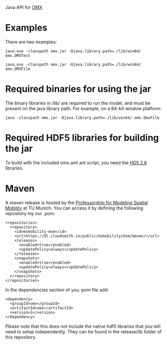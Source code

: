 
Java API for [OMX](https://github.com/osPlanning/omx)

# Examples
There are two examples:

```
java.exe -classpath omx.jar -Djava.library.path=./lib/win64/ omx.OMXTest

java.exe -classpath omx.jar -Djava.library.path=./lib/win64/ omx.OMXFile
```

# Required binaries for using the jar

The binary libraries in /lib/ are required to run the model, and must be present on the java
 library path. For example, on a 64-bit window platform:

    java -classpath omx.jar -Djava.library.path=./lib/win64/ omx.OmxFile

# Required HDF5 libraries for building the jar

To build with the included omx.aml ant script, you need 
the [HD5 2.8](http://www.hdfgroup.org/ftp/HDF5/releases/HDF-JAVA/HDF-JAVA-2.8/bin/) libraries.

# Maven

A maven release is hosted by the [Professorship for Modeling Spatial Mobility](https://www.bgu.tum.de/en/msm/start-page/) at TU Munich. You can access it by defining the following repository iny our .pom:
```
<repositories>
  <repository>
    <id>msmobility-msm</id>
    <url>https://dl.cloudsmith.io/public/msmobility/msm/maven/</url>
    <releases>
      <enabled>true</enabled>
      <updatePolicy>always</updatePolicy>
    </releases>
    <snapshots>
      <enabled>true</enabled>
      <updatePolicy>always</updatePolicy>
    </snapshots>
  </repository>
</repositories>
```
In the dependencies section of you. pom file add:
```
<dependency>
  <groupId>omx</groupId>
  <artifactId>omx</artifactId>
  <version>2</version>
</dependency>
```

Please note that this does not include the native hdf5 libraries that you will need to setup independently. They can be found in the release/lib folder of this repository.


